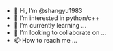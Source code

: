 - 👋 Hi, I’m @shangyu1983
- 👀 I’m interested in python/c++
- 🌱 I’m currently learning ...
- 💞️ I’m looking to collaborate on ...
- 📫 How to reach me ...

<!---
shangyu1983/shangyu1983 is a ✨ special ✨ repository because its `README.md` (this file) appears on your GitHub profile.
You can click the Preview link to take a look at your changes.
--->

